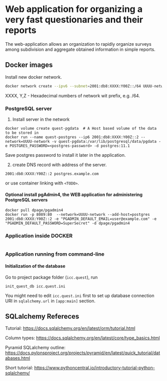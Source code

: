 # Web application for organizing a very fast questionaries and their reports

The web-application allows an organization to rapidly organize surveys among subdivision and aggregate obtained information in simple reports.

## Docker images

Install new docker network.

```bash
docker network create --ipv6 --subnet=2001:db8:XXXX:Y00Z::/64 UUUU-network
```
XXXX, Y,Z - Hexadecimal numbers of network wit prefix, e.g. /64.

### PostgreSQL server

1. Install server in the network
```shell
docker volume create quest-pgdata  # A Host based volume of the data to be stored in
docker run --name quest-postgres --ip6 2001:db8:XXXX:Y00Z::2 --network=UUUU-network -v quest-pgdata:/var/lib/postgresql/data/pgdata -e POSTGRES_PASSWORD=<postgres-password> -d postgres:11.1
```

Save postgres password to install it later in the application.

2. create DNS record with address of the server.
```text
2001:db8:XXXX:Y00Z::2 postgres.example.com
```

or use container linking with `<TODO>`.

#### Optional install pgAdmin4, the WEB application for administering PostgreSQL servers

```shell
docker pull dpage/pgadmin4
docker run -p 8089:80  --network=UUUU-network --add-host=postgres 2001:db8:XXXX:Y00Z::2 -e "PGADMIN_DEFAULT_EMAIL=user@example.com" -e "PGADMIN_DEFAULT_PASSWORD=SuperSecret" -d dpage/pgadmin4
```

### Application inside DOCKER
```sell
```

### Application running from command-line

#### Initialization of the database

Go to project package folder (`icc.quest`), run

```shell
init_quest_db icc.quest.ini
```

You might need to edit `icc.quest.ini` first to set up database connection URI in `sqlalchemy.url` in `[app:main]` section.

## SQLalchemy Refereces

Tutorial: https://docs.sqlalchemy.org/en/latest/orm/tutorial.html

Column types: https://docs.sqlalchemy.org/en/latest/core/type_basics.html

Pyramid SQLalchemy outline: https://docs.pylonsproject.org/projects/pyramid/en/latest/quick_tutorial/databases.html

Short tutorial: https://www.pythoncentral.io/introductory-tutorial-python-sqlalchemy/
